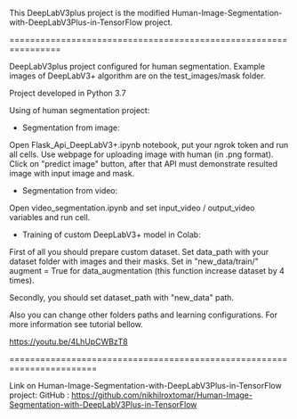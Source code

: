 This DeepLabV3plus project is the modified 
Human-Image-Segmentation-with-DeepLabV3Plus-in-TensorFlow project.

================================================================

DeepLabV3plus project configured for human segmentation. Example images of DeepLabV3+ algorithm are on the test_images/mask folder.

Project developed in Python 3.7

Using of human segmentation project:

- Segmentation from image:

Open Flask_Api_DeepLabV3+.ipynb notebook, put your ngrok token and run all cells. Use webpage for uploading image with human (in .png format). Click on "predict image" button, after that API must demonstrate resulted image with input image and mask.

- Segmentation from video:

Open video_segmentation.ipynb and set input_video / output_video variables and run cell.

- Training of custom DeepLabV3+ model in Colab:

First of all you should prepare custom dataset. Set data_path with your dataset folder with images and their masks. Set in "new_data/train/" augment = True for data_augmentation (this function increase dataset by 4 times).

Secondly, you should set dataset_path with "new_data" path.

Also you can change other folders paths and learning configurations. For more information see tutorial bellow.

https://youtu.be/4LhUpCWBzT8

=======================================================================

Link on Human-Image-Segmentation-with-DeepLabV3Plus-in-TensorFlow project:
GitHub : https://github.com/nikhilroxtomar/Human-Image-Segmentation-with-DeepLabV3Plus-in-TensorFlow


